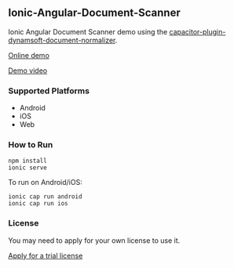 ## Ionic-Angular-Document-Scanner

Ionic Angular Document Scanner demo using the [capacitor-plugin-dynamsoft-document-normalizer](https://github.com/tony-xlh/capacitor-plugin-dynamsoft-document-normalizer).

[Online demo](https://gentle-licorice-00c7d7.netlify.app/)

[Demo video](https://user-images.githubusercontent.com/5462205/203210577-a144dc49-5c96-455a-8688-09ae935c9c05.MP4)

### Supported Platforms

* Android
* iOS
* Web


### How to Run

```
npm install
ionic serve
```

To run on Android/iOS:

```
ionic cap run android
ionic cap run ios
```

### License

You may need to apply for your own license to use it.

[Apply for a trial license](https://www.dynamsoft.com/customer/license/trialLicense/?product=ddn)


